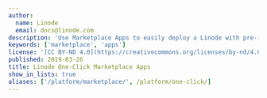 ```yaml
---
author:
  name: Linode
  email: docs@linode.com
description: 'Use Marketplace Apps to easily deploy a Linode with pre-installed software, like WordPress, Minecraft, and OpenVPN.'
keywords: ['marketplace', 'apps']
license: '[CC BY-ND 4.0](https://creativecommons.org/licenses/by-nd/4.0)'
published: 2019-03-26
title: Linode One-Click Marketplace Apps
show_in_lists: true
aliases: ['/platform/marketplace/', /platform/one-click/]
---
```

